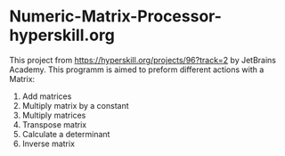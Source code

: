 # Numeric-Matrix-Processor-hyperskill.org
This project from https://hyperskill.org/projects/96?track=2 by JetBrains Academy.
This programm is aimed to preform different actions with a Matrix:
 1. Add matrices
 2. Multiply matrix by a constant
 3. Multiply matrices
 4. Transpose matrix
 5. Calculate a determinant
 6. Inverse matrix
